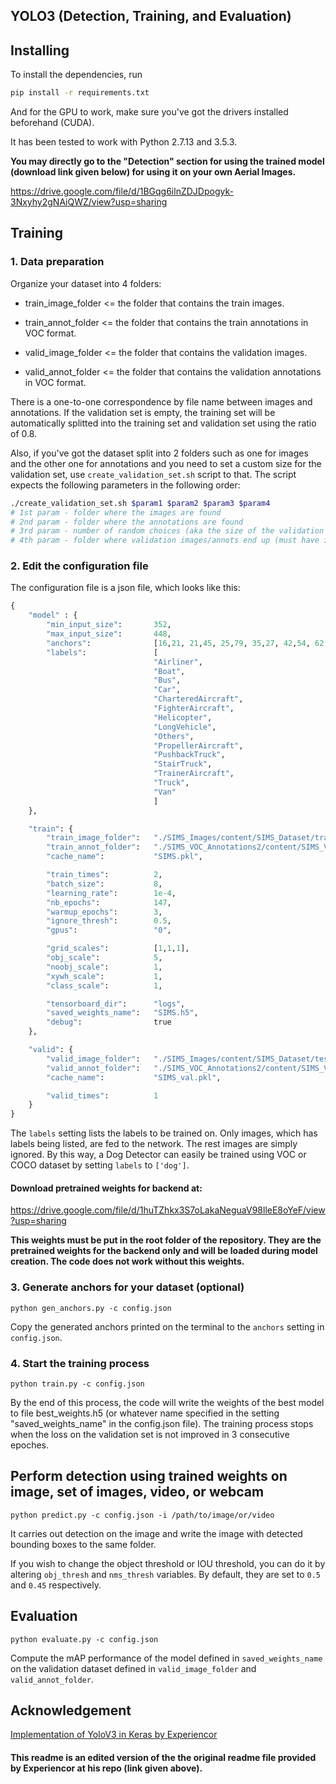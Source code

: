 ## YOLO3 (Detection, Training, and Evaluation)

## Installing

To install the dependencies, run
```bash
pip install -r requirements.txt
```
And for the GPU to work, make sure you've got the drivers installed beforehand (CUDA).

It has been tested to work with Python 2.7.13 and 3.5.3.

**You may directly go to the "Detection" section for using the trained model (download link given below) for using it on your own Aerial Images.**

https://drive.google.com/file/d/1BGqg6ilnZDJDpogyk-3Nxyhy2gNAiQWZ/view?usp=sharing

## Training

### 1. Data preparation 

Organize your dataset into 4 folders:

+ train_image_folder <= the folder that contains the train images.

+ train_annot_folder <= the folder that contains the train annotations in VOC format.

+ valid_image_folder <= the folder that contains the validation images.

+ valid_annot_folder <= the folder that contains the validation annotations in VOC format.
    
There is a one-to-one correspondence by file name between images and annotations. If the validation set is empty, the training set will be automatically splitted into the training set and validation set using the ratio of 0.8.

Also, if you've got the dataset split into 2 folders such as one for images and the other one for annotations and you need to set a custom size for the validation set, use `create_validation_set.sh` script to that. The script expects the following parameters in the following order:
```bash
./create_validation_set.sh $param1 $param2 $param3 $param4
# 1st param - folder where the images are found
# 2nd param - folder where the annotations are found
# 3rd param - number of random choices (aka the size of the validation set in absolute value)
# 4th param - folder where validation images/annots end up (must have images/annots folders inside the given directory as the 4th param)
```

### 2. Edit the configuration file
The configuration file is a json file, which looks like this:

```python
{
    "model" : {
        "min_input_size":       352,
        "max_input_size":       448,
        "anchors":              [16,21, 21,45, 25,79, 35,27, 42,54, 62,32, 76,95, 135,184, 238,302],
        "labels":               [
                                "Airliner",
                                "Boat",
                                "Bus",
                                "Car",
                                "CharteredAircraft",
                                "FighterAircraft",
                                "Helicopter",
                                "LongVehicle",
                                "Others",
                                "PropellerAircraft",
                                "PushbackTruck",
                                "StairTruck",
                                "TrainerAircraft",
                                "Truck",
                                "Van"
                                ]
    },

    "train": {
        "train_image_folder":   "./SIMS_Images/content/SIMS_Dataset/train_images/",
        "train_annot_folder":   "./SIMS_VOC_Annotations2/content/SIMS_VOC_Annotations2/train_annotations/",
        "cache_name":           "SIMS.pkl",

        "train_times":          2,
        "batch_size":           8,
        "learning_rate":        1e-4,
        "nb_epochs":            147,
        "warmup_epochs":        3,
        "ignore_thresh":        0.5,
        "gpus":                 "0",

        "grid_scales":          [1,1,1],
        "obj_scale":            5,
        "noobj_scale":          1,
        "xywh_scale":           1,
        "class_scale":          1,

        "tensorboard_dir":      "logs",
        "saved_weights_name":   "SIMS.h5",
        "debug":                true
    },

    "valid": {
        "valid_image_folder":   "./SIMS_Images/content/SIMS_Dataset/test_images/",
        "valid_annot_folder":   "./SIMS_VOC_Annotations2/content/SIMS_VOC_Annotations2/test_annotations/",
        "cache_name":           "SIMS_val.pkl",

        "valid_times":          1
    }
}
```

The ```labels``` setting lists the labels to be trained on. Only images, which has labels being listed, are fed to the network. The rest images are simply ignored. By this way, a Dog Detector can easily be trained using VOC or COCO dataset by setting ```labels``` to ```['dog']```.

#### Download pretrained weights for backend at:

https://drive.google.com/file/d/1huTZhkx3S7oLakaNeguaV98lleE8oYeF/view?usp=sharing

**This weights must be put in the root folder of the repository. They are the pretrained weights for the backend only and will be loaded during model creation. The code does not work without this weights.**

### 3. Generate anchors for your dataset (optional)

`python gen_anchors.py -c config.json`

Copy the generated anchors printed on the terminal to the ```anchors``` setting in ```config.json```.

### 4. Start the training process

`python train.py -c config.json`

By the end of this process, the code will write the weights of the best model to file best_weights.h5 (or whatever name specified in the setting "saved_weights_name" in the config.json file). The training process stops when the loss on the validation set is not improved in 3 consecutive epoches.

## Perform detection using trained weights on image, set of images, video, or webcam
`python predict.py -c config.json -i /path/to/image/or/video`

It carries out detection on the image and write the image with detected bounding boxes to the same folder.

If you wish to change the object threshold or IOU threshold, you can do it by altering `obj_thresh` and `nms_thresh` variables. By default, they are set to `0.5` and `0.45` respectively.

## Evaluation

`python evaluate.py -c config.json`

Compute the mAP performance of the model defined in `saved_weights_name` on the validation dataset defined in `valid_image_folder` and `valid_annot_folder`.

## Acknowledgement

[Implementation of YoloV3 in Keras by Experiencor](https://github.com/experiencor/keras-yolo3)

#### This readme is an edited version of the the original readme file provided by Experiencor at his repo (link given above).
